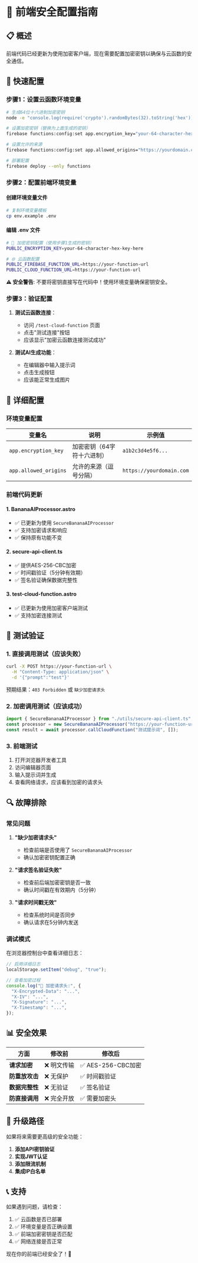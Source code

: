 # 🔐 前端安全配置指南

## 📋 概述

前端代码已经更新为使用加密客户端，现在需要配置加密密钥以确保与云函数的安全通信。

## 🚀 快速配置

### 步骤1：设置云函数环境变量

```bash
# 生成64位十六进制加密密钥
node -e "console.log(require('crypto').randomBytes(32).toString('hex'))"

# 设置加密密钥（替换为上面生成的密钥）
firebase functions:config:set app.encryption_key="your-64-character-hex-key-here"

# 设置允许的来源
firebase functions:config:set app.allowed_origins="https://yourdomain.com,http://localhost:4321"

# 部署配置
firebase deploy --only functions
```

### 步骤2：配置前端环境变量

#### 创建环境变量文件

```bash
# 复制环境变量模板
cp env.example .env
```

#### 编辑 .env 文件

```bash
# 🔐 加密密钥配置（使用步骤1生成的密钥）
PUBLIC_ENCRYPTION_KEY=your-64-character-hex-key-here

# 🌐 云函数配置
PUBLIC_FIREBASE_FUNCTION_URL=https://your-function-url
PUBLIC_CLOUD_FUNCTION_URL=https://your-function-url
```

**⚠️ 安全警告**: 不要将密钥直接写在代码中！使用环境变量确保密钥安全。

### 步骤3：验证配置

1. **测试云函数连接**：
   - 访问 `/test-cloud-function` 页面
   - 点击"测试连接"按钮
   - 应该显示"加密云函数连接测试成功"

2. **测试AI生成功能**：
   - 在编辑器中输入提示词
   - 点击生成按钮
   - 应该能正常生成图片

## 🔧 详细配置

### 环境变量配置

| 变量名                | 说明                       | 示例值                   |
| --------------------- | -------------------------- | ------------------------ |
| `app.encryption_key`  | 加密密钥（64字符十六进制） | `a1b2c3d4e5f6...`        |
| `app.allowed_origins` | 允许的来源（逗号分隔）     | `https://yourdomain.com` |

### 前端代码更新

#### 1. BananaAIProcessor.astro

- ✅ 已更新为使用 `SecureBananaAIProcessor`
- ✅ 支持加密请求和响应
- ✅ 保持原有功能不变

#### 2. secure-api-client.ts

- ✅ 提供AES-256-CBC加密
- ✅ 时间戳验证（5分钟有效期）
- ✅ 签名验证确保数据完整性

#### 3. test-cloud-function.astro

- ✅ 已更新为使用加密客户端测试
- ✅ 支持加密连接测试

## 🧪 测试验证

### 1. 直接调用测试（应该失败）

```bash
curl -X POST https://your-function-url \
  -H "Content-Type: application/json" \
  -d '{"prompt":"test"}'
```

预期结果：`403 Forbidden` 或 `缺少加密请求头`

### 2. 加密调用测试（应该成功）

```javascript
import { SecureBananaAIProcessor } from "./utils/secure-api-client.ts";
const processor = new SecureBananaAIProcessor("https://your-function-url");
const result = await processor.callCloudFunction("测试提示词", []);
```

### 3. 前端测试

1. 打开浏览器开发者工具
2. 访问编辑器页面
3. 输入提示词并生成
4. 查看网络请求，应该看到加密的请求头

## 🔍 故障排除

### 常见问题

1. **"缺少加密请求头"**
   - 检查前端是否使用了 `SecureBananaAIProcessor`
   - 确认加密密钥配置正确

2. **"请求签名验证失败"**
   - 检查前后端加密密钥是否一致
   - 确认时间戳在有效期内（5分钟）

3. **"请求时间戳无效"**
   - 检查系统时间是否同步
   - 确认请求在5分钟内发送

### 调试模式

在浏览器控制台中查看详细日志：

```javascript
// 启用详细日志
localStorage.setItem("debug", "true");

// 查看加密过程
console.log("🔐 加密请求头:", {
  "X-Encrypted-Data": "...",
  "X-IV": "...",
  "X-Signature": "...",
  "X-Timestamp": "...",
});
```

## 📊 安全效果

| 方面           | 修改前      | 修改后             |
| -------------- | ----------- | ------------------ |
| **请求加密**   | ❌ 明文传输 | ✅ AES-256-CBC加密 |
| **防重放攻击** | ❌ 无保护   | ✅ 时间戳验证      |
| **数据完整性** | ❌ 无验证   | ✅ 签名验证        |
| **防直接调用** | ❌ 完全开放 | ✅ 需要加密头      |

## 🔄 升级路径

如果将来需要更高级的安全功能：

1. **添加API密钥验证**
2. **实现JWT认证**
3. **添加限流机制**
4. **集成IP白名单**

## 📞 支持

如果遇到问题，请检查：

1. ✅ 云函数是否已部署
2. ✅ 环境变量是否正确设置
3. ✅ 前端加密密钥是否匹配
4. ✅ 网络连接是否正常

现在你的前端已经安全了！🚀
